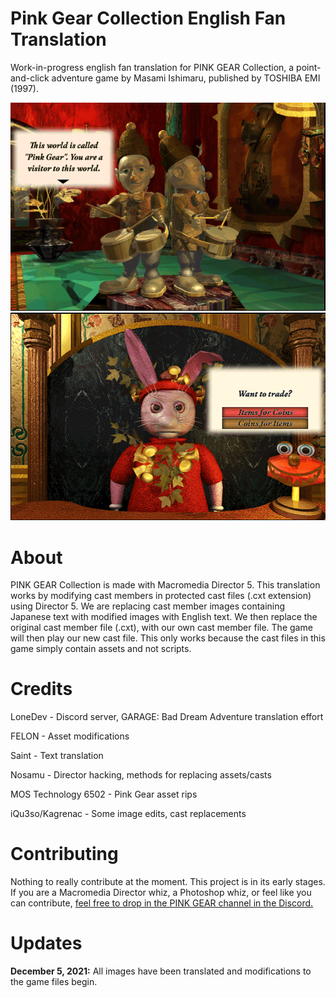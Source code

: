 # Pink Gear Collection English Fan Translation
Work-in-progress english fan translation for PINK GEAR Collection, a point-and-click adventure game by Masami Ishimaru, published by TOSHIBA EMI (1997).

![Pink Gear Screenshot 1](https://github.com/iQu3so/pink-gear-fan-translation-eng/raw/main/notes/screenshots/README_image_1.PNG) ![Pink Gear Screenshot 1](https://github.com/iQu3so/pink-gear-fan-translation-eng/raw/main/notes/screenshots/README_image_2.PNG)  

# About
PINK GEAR Collection is made with Macromedia Director 5. This translation works by modifying cast members in protected cast files (.cxt extension) using Director 5. We are replacing cast member images containing Japanese text with modified images with English text. We then replace the original cast member file (.cxt), with our own cast member file. The game will then play our new cast file. This only works because the cast files in this game simply contain assets and not scripts.

# Credits
LoneDev - Discord server, GARAGE: Bad Dream Adventure translation effort

FELON - Asset modifications

Saint - Text translation

Nosamu - Director hacking, methods for replacing assets/casts

MOS Technology 6502 - Pink Gear asset rips

iQu3so/Kagrenac - Some image edits, cast replacements

# Contributing
Nothing to really contribute at the moment. This project is in its early stages. If you are a Macromedia Director whiz, a Photoshop whiz, or feel like you can contribute, [feel free to drop in the PINK GEAR channel in the Discord.](https://discord.gg/AWtvKs4) 


# Updates

**December 5, 2021:** All images have been translated and modifications to the game files begin.
